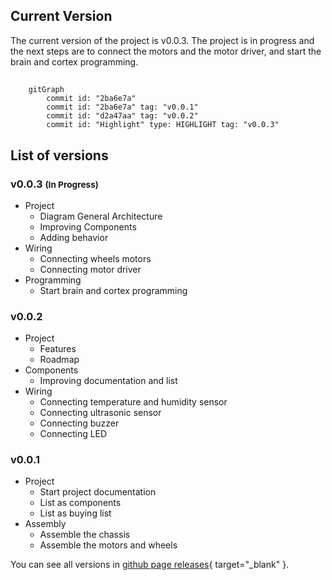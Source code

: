 ## Current Version
The current version of the project is v0.0.3. The project is in progress and the next steps are to connect the motors and the motor driver, and start the brain and cortex programming.

##

```mermaid
    gitGraph
        commit id: "2ba6e7a"
        commit id: "2ba6e7a" tag: "v0.0.1"
        commit id: "d2a47aa" tag: "v0.0.2"
        commit id: "Highlight" type: HIGHLIGHT tag: "v0.0.3"
```

## List of versions

### v0.0.3 <small>(In Progress)</small>

- Project
    - Diagram General Architecture 
    - Improving Components
    - Adding behavior 
- Wiring
    - Connecting wheels motors
    - Connecting motor driver
- Programming
    - Start brain and cortex programming

### v0.0.2

- Project
    - Features
    - Roadmap
- Components
    - Improving documentation and list
- Wiring
    - Connecting temperature and humidity sensor
    - Connecting ultrasonic sensor
    - Connecting buzzer
    - Connecting LED

### v0.0.1 

- Project
    - Start project documentation
    - List as components
    - List as buying list
- Assembly
    - Assemble the chassis
    - Assemble the motors and wheels



You can see all versions in [github page releases](https://github.com/glaucomunsberg/robot-ia/releases){ target="_blank" }.